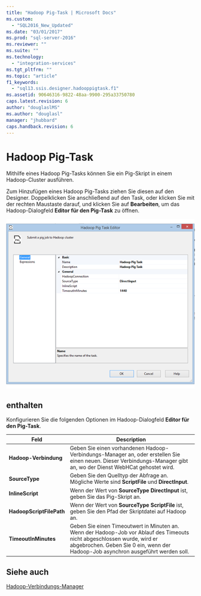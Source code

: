 ```yaml
---
title: "Hadoop Pig-Task | Microsoft Docs"
ms.custom: 
  - "SQL2016_New_Updated"
ms.date: "03/01/2017"
ms.prod: "sql-server-2016"
ms.reviewer: ""
ms.suite: ""
ms.technology: 
  - "integration-services"
ms.tgt_pltfrm: ""
ms.topic: "article"
f1_keywords: 
  - "sql13.ssis.designer.hadooppigtask.f1"
ms.assetid: 90646316-9822-48aa-9900-295a33750780
caps.latest.revision: 6
author: "douglaslMS"
ms.author: "douglasl"
manager: "jhubbard"
caps.handback.revision: 6
---
```

# Hadoop Pig-Task
  Mithilfe eines Hadoop Pig-Tasks können Sie ein Pig-Skript in einem Hadoop-Cluster ausführen.  
  
 Zum Hinzufügen eines Hadoop Pig-Tasks ziehen Sie diesen auf den Designer. Doppelklicken Sie anschließend auf den Task, oder klicken Sie mit der rechten Maustaste darauf, und klicken Sie auf **Bearbeiten**, um das Hadoop-Dialogfeld **Editor für den Pig-Task** zu öffnen.  
  
 ![Hadoop Pig Task Editor](../../integration-services/control-flow/media/hadoop-pig-task.png "Hadoop Pig Task Editor")  
  
## enthalten  
 Konfigurieren Sie die folgenden Optionen im Hadoop-Dialogfeld **Editor für den Pig-Task**.  
  
|Feld|Description|  
|-----------|-----------------|  
|**Hadoop-Verbindung**|Geben Sie einen vorhandenen Hadoop-Verbindungs-Manager an, oder erstellen Sie einen neuen. Dieser Verbindungs-Manager gibt an, wo der Dienst WebHCat gehostet wird.|  
|**SourceType**|Geben Sie den Quelltyp der Abfrage an. Mögliche Werte sind **ScriptFile** und **DirectInput**.|  
|**InlineScript**|Wenn der Wert von **SourceType** **DirectInput** ist, geben Sie das Pig-Skript an.|  
|**HadoopScriptFilePath**|Wenn der Wert von **SourceType** **ScriptFile** ist, geben Sie den Pfad der Skriptdatei auf Hadoop an.|  
|**TimeoutInMinutes**|Geben Sie einen Timeoutwert in Minuten an. Wenn der Hadoop-Job vor Ablauf des Timeouts nicht abgeschlossen wurde, wird er abgebrochen. Geben Sie 0 ein, wenn der Hadoop-Job asynchron ausgeführt werden soll.|  
  
## Siehe auch  
 [Hadoop-Verbindungs-Manager](../../integration-services/connection-manager/hadoop-connection-manager.md)  
  
  